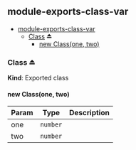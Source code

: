 <a name="module_module-exports-class-var"></a>
## module-exports-class-var
  

* [module-exports-class-var](#module_module-exports-class-var)  
    * [Class](#exp_module_module-exports-class-var--Class) ⏏  
        * [new Class(one, two)](#new_module_module-exports-class-var--Class_new)  

<a name="exp_module_module-exports-class-var--Class"></a>
### Class ⏏  
**Kind**: Exported class  
<a name="new_module_module-exports-class-var--Class_new"></a>
#### new Class(one, two)  
  

| Param | Type     | Description |
| ----- | -------- | ----------- |
| one   | `number` |             |
| two   | `number` |             |


